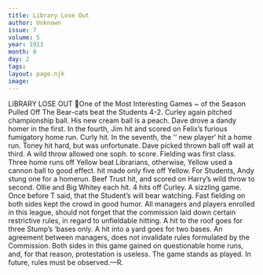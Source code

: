 ```yaml
---
title: Library Lose Out
author: Unknown
issue: 7
volume: 5
year: 1913
month: 8
day: 2
tags:
layout: page.njk
image:
---
```

LIBRARY LOSE OUT One of the Most Interesting Games ~ of the Season Pulled Off The Bear-cats beat the Students 4-2. Curley again pitched championship ball. His new cream ball is a peach. Dave drove a dandy homer in the first. In the fourth, Jim hit and scored on Felix’s furious fumigatory home run. Curly hit. In the seventh, the ‘‘ new player’ hit a home run. Toney hit hard, but was unfortunate. Dave picked thrown ball off wall at third. A wild throw allowed one soph. to score. Fielding was first class. Three home runs off Yellow beat Librarians, otherwise, Yellow used a cannon ball to good effect. hit made only five off Yellow. For Students, Andy stung one for a homerun. Beef Trust hit, and scored on Harry’s wild throw to second. Ollie and Big Whitey each hit. 4 hits off Curley. A sizzling game. Once before T said, that the Student’s will bear watching. Fast fielding on both sides kept the crowd in good humor. All managers and players enrolled in this league, should not forget that the commission laid down certain restrictive rules, in regard to unfieldable hitting. A hit to the roof goes for three Stump’s ‘bases only. A hit into a yard goes for two bases. An agreement between managers, does not invalidate rules formulated by the Commission. Both sides in this game gained on questionable home runs, and, for that reason, protestation is useless. The game stands as played. In future, rules must be observed.—R.
